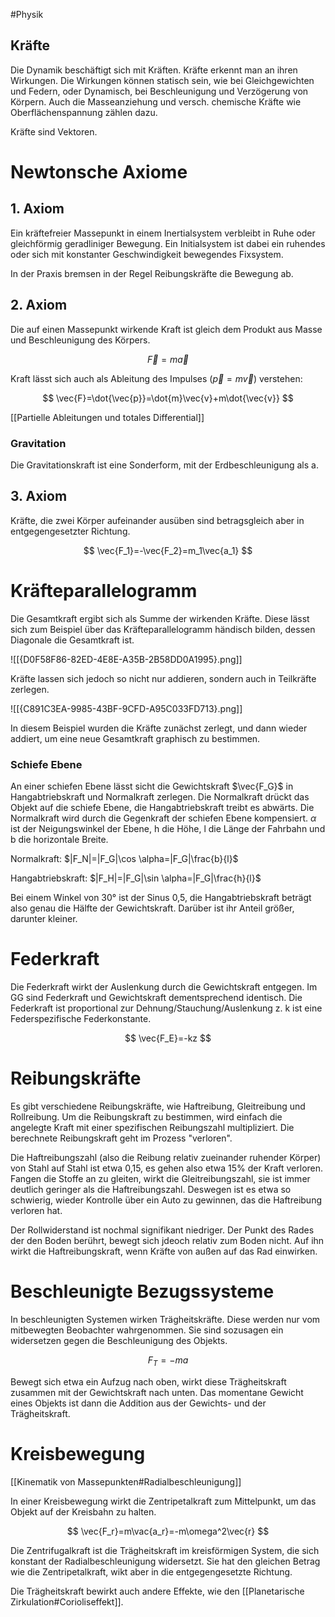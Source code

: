 #Physik 

## Kräfte

Die Dynamik beschäftigt sich mit Kräften. Kräfte erkennt man an ihren Wirkungen. Die Wirkungen können statisch sein, wie bei Gleichgewichten und Federn, oder Dynamisch, bei Beschleunigung und Verzögerung von Körpern. Auch die Masseanziehung und versch. chemische Kräfte wie Oberflächenspannung zählen dazu.

Kräfte sind Vektoren.

# Newtonsche Axiome

## 1. Axiom

Ein kräftefreier Massepunkt in einem Inertialsystem verbleibt in Ruhe oder gleichförmig geradliniger Bewegung. Ein Initialsystem ist dabei ein ruhendes oder sich mit konstanter Geschwindigkeit bewegendes Fixsystem.

In der Praxis bremsen in der Regel Reibungskräfte die Bewegung ab.

## 2. Axiom

Die auf einen Massepunkt wirkende Kraft ist gleich dem Produkt aus Masse und Beschleunigung des Körpers.

$$
\vec{F}=m\vec{a}
$$

Kraft lässt sich auch als Ableitung des Impulses ($\vec{p}=m\vec{v}$) verstehen:

$$
\vec{F}=\dot{\vec{p}}=\dot{m}\vec{v}+m\dot{\vec{v}}
$$

[[Partielle Ableitungen und totales Differential]]

### Gravitation

Die Gravitationskraft ist eine Sonderform, mit der Erdbeschleunigung als a.

## 3. Axiom

Kräfte, die zwei Körper aufeinander ausüben sind betragsgleich aber in entgegengesetzter Richtung.

$$
\vec{F_1}=-\vec{F_2}=m_1\vec{a_1}
$$

# Kräfteparallelogramm

Die Gesamtkraft ergibt sich als Summe der wirkenden Kräfte. Diese lässt sich zum Beispiel über das Kräfteparallelogramm händisch bilden, dessen Diagonale die Gesamtkraft ist.

![[{D0F58F86-82ED-4E8E-A35B-2B58DD0A1995}.png]]

Kräfte lassen sich jedoch so nicht nur addieren, sondern auch in Teilkräfte zerlegen.

![[{C891C3EA-9985-43BF-9CFD-A95C033FD713}.png]]

In diesem Beispiel wurden die Kräfte zunächst zerlegt, und dann wieder addiert, um eine neue Gesamtkraft graphisch zu bestimmen.

### Schiefe Ebene

An einer schiefen Ebene lässt sicht die Gewichtskraft $\vec{F_G}$ in Hangabtriebskraft und Normalkraft zerlegen. Die Normalkraft drückt das Objekt auf die schiefe Ebene, die Hangabtriebskraft treibt es abwärts. Die Normalkraft wird durch die Gegenkraft der schiefen Ebene kompensiert. $\alpha$ ist der Neigungswinkel der Ebene, h die Höhe, l die Länge der Fahrbahn und b die horizontale Breite.

Normalkraft: $|F_N|=|F_G|\cos \alpha=|F_G|\frac{b}{l}$

Hangabtriebskraft: $|F_H|=|F_G|\sin \alpha=|F_G|\frac{h}{l}$

Bei einem Winkel von 30° ist der Sinus 0,5, die Hangabtriebskraft beträgt also genau die Hälfte der Gewichtskraft. Darüber ist ihr Anteil größer, darunter kleiner.

# Federkraft

Die Federkraft wirkt der Auslenkung durch die Gewichtskraft entgegen. Im GG sind Federkraft und Gewichtskraft dementsprechend identisch. Die Federkraft ist proportional zur Dehnung/Stauchung/Auslenkung z. k ist eine Federspezifische Federkonstante.

$$
\vec{F_E}=-kz
$$

# Reibungskräfte

Es gibt verschiedene Reibungskräfte, wie Haftreibung, Gleitreibung und Rollreibung. Um die Reibungskraft zu bestimmen, wird einfach die angelegte Kraft mit einer spezifischen Reibungszahl multipliziert. Die berechnete Reibungskraft geht im Prozess "verloren".

Die Haftreibungszahl (also die Reibung relativ zueinander ruhender Körper) von Stahl auf Stahl ist etwa 0,15, es gehen also etwa 15% der Kraft verloren. Fangen die Stoffe an zu gleiten, wirkt die Gleitreibungszahl, sie ist immer deutlich geringer als die Haftreibungszahl. Deswegen ist es etwa so schwierig, wieder Kontrolle über ein Auto zu gewinnen, das die Haftreibung verloren hat.

Der Rollwiderstand ist nochmal signifikant niedriger. Der Punkt des Rades der den Boden berührt, bewegt sich jdeoch relativ zum Boden nicht. Auf ihn wirkt die Haftreibungskraft, wenn Kräfte von außen auf das Rad einwirken.

# Beschleunigte Bezugssysteme

In beschleunigten Systemen wirken Trägheitskräfte. Diese werden nur vom mitbewegten Beobachter wahrgenommen. Sie sind sozusagen ein widersetzen gegen die Beschleunigung des Objekts.

$$
F_T=-ma
$$

Bewegt sich etwa ein Aufzug nach oben, wirkt diese Trägheitskraft zusammen mit der Gewichtskraft nach unten. Das momentane Gewicht eines Objekts ist dann die Addition aus der Gewichts- und der Trägheitskraft. 

# Kreisbewegung

[[Kinematik von Massepunkten#Radialbeschleunigung]]

In einer Kreisbewegung wirkt die Zentripetalkraft zum Mittelpunkt, um das Objekt auf der Kreisbahn zu halten.

$$
\vec{F_r}=m\vac{a_r}=-m\omega^2\vec{r}
$$

Die Zentrifugalkraft ist die Trägheitskraft im kreisförmigen System, die sich konstant der Radialbeschleunigung widersetzt. Sie hat den gleichen Betrag wie die Zentripetalkraft, wikt aber in die entgegengesetzte Richtung.

Die Trägheitskraft bewirkt auch andere Effekte, wie den [[Planetarische Zirkulation#Corioliseffekt]].